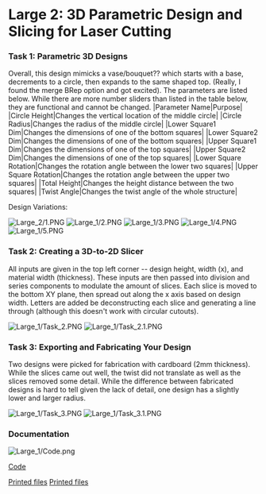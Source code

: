 # Large 2: 3D Parametric Design and Slicing for Laser Cutting
### Task 1: Parametric 3D Designs 
Overall, this design mimicks a vase/bouquet?? which starts with a base, decrements to a circle, then expands to the same shaped top. (Really, I found the merge BRep option and got excited). The parameters are listed below. While there are more number sliders than listed in the table below, they are functional and cannot be changed.
|Parameter Name|Purpose|
|Circle Height|Changes the vertical location of the middle circle|
|Circle Radius|Changes the radius of the middle circle|
|Lower Square1 Dim|Changes the dimensions of one of the bottom squares|
|Lower Square2 Dim|Changes the dimensions of one of the bottom squares|
|Upper Square1 Dim|Changes the dimensions of one of the top squares|
|Upper Square2 Dim|Changes the dimensions of one of the top squares|
|Lower Square Rotation|Changes the rotation angle between the lower two squares|
|Upper Square Rotation|Changes the rotation angle between the upper two squares|
|Total Height|Changes the height distance between the two squares|
|Twist Angle|Changes the twist angle of the whole structure|

Design Variations:

![Large_2/1.PNG](/CSCI_4830_Blog/Large_2/1.PNG)
![Large_1/2.PNG](/CSCI_4830_Blog/Large_2/2.PNG)
![Large_1/3.PNG](/CSCI_4830_Blog/Large_2/3.PNG)
![Large_1/4.PNG](/CSCI_4830_Blog/Large_2/4.PNG)
![Large_1/5.PNG](/CSCI_4830_Blog/Large_2/5.PNG)

### Task 2: Creating a 3D-to-2D Slicer

All inputs are given in the top left corner -- design height, width (x), and material width (thickness). These inputs are then passed into division and series components to modulate the amount of slices. Each slice is moved to the bottom XY plane, then spread out along the x axis based on design width. Letters are added be deconstructing each slice and generating a line through (although this doesn't work with circular cutouts).

![Large_1/Task_2.PNG](/CSCI_4830_Blog/Large_2/Task_2.PNG)
![Large_1/Task_2.1.PNG](/CSCI_4830_Blog/Large_2/Task_2.1.PNG)

### Task 3: Exporting and Fabricating Your Design

Two designs were picked for fabrication with cardboard (2mm thickness). While the slices came out well, the twist did not translate as well as the slices removed some detail. While the difference between fabricated designs is hard to tell given the lack of detail, one design has a slightly lower and larger radius.

![Large_1/Task_3.PNG](/CSCI_4830_Blog/Large_2/Task_3.PNG)
![Large_1/Task_3.1.PNG](/CSCI_4830_Blog/Large_2/Task_3.1.PNG)

### Documentation

![Large_1/Code.png](/CSCI_4830_Blog/Large_2/Code.png)



[Code](/CSCI_4830_Blog/Large_2/Large_2_Version_2.gh)

[Printed files](/CSCI_4830_Blog/Large_2/Large_2.1.3dm)
[Printed files](/CSCI_4830_Blog/Large_2/Large_2.3dm)


